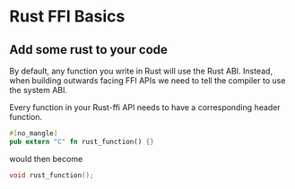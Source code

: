 # Rust FFI Basics

## Add some rust to your code

By default, any function you write in Rust will use the Rust ABI.
Instead, when building outwards facing FFI APIs we need to tell the compiler to use the system ABI.

Every function in your Rust-ffi API needs to have a corresponding header function.

```rust
#[no_mangle]
pub extern "C" fn rust_function() {}
```

would then become

```c
void rust_function();
```
